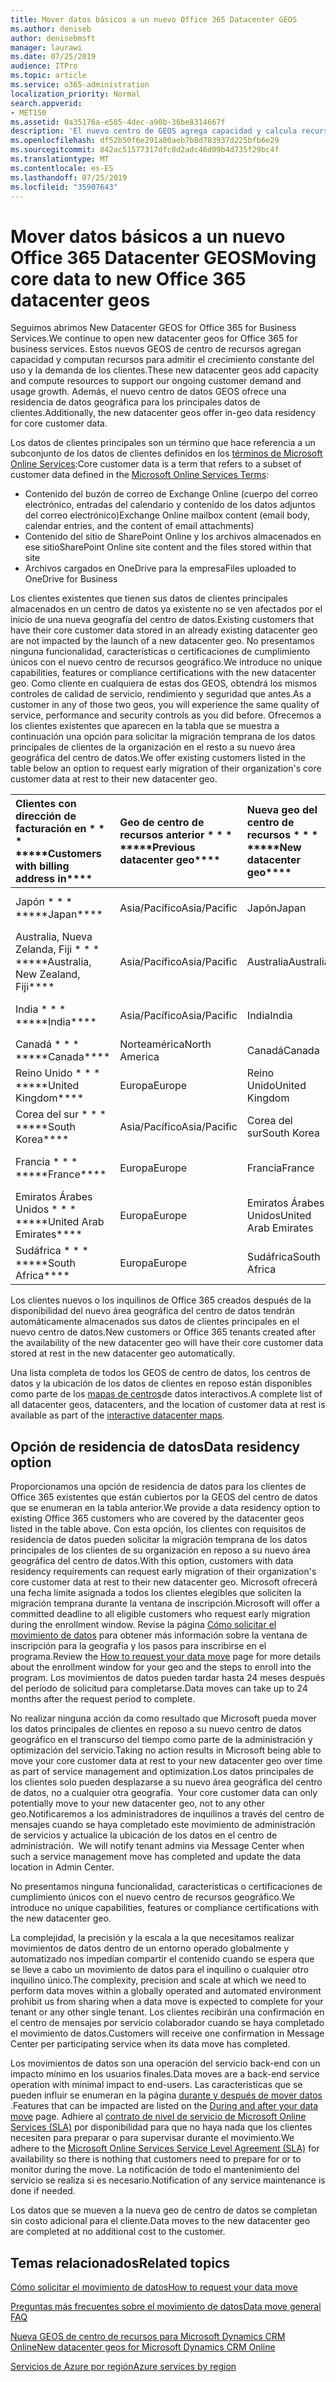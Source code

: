 ```yaml
---
title: Mover datos básicos a un nuevo Office 365 Datacenter GEOS
ms.author: deniseb
author: denisebmsft
manager: laurawi
ms.date: 07/25/2019
audience: ITPro
ms.topic: article
ms.service: o365-administration
localization_priority: Normal
search.appverid:
- MET150
ms.assetid: 0a35176a-e585-4dec-a90b-36be8314667f
description: 'El nuevo centro de GEOS agrega capacidad y calcula recursos para apoyar el crecimiento constante del uso y la demanda de los clientes. Además, el nuevo centro de datos GEOS ofrece una residencia de datos geográfica para los principales datos de clientes. Los datos principales de los clientes son un término que hace referencia a un subconjunto de los datos de clientes definidos en los términos de Microsoft Online Services: contenido del buzón de correo de Exchange Online (cuerpo del correo electrónico, entradas del calendario y contenido de los datos adjuntos del correo electrónico) y contenido del sitio de SharePoint Online y los archivos se almacenan en ese sitio y los archivos cargados en OneDrive para la empresa.'
ms.openlocfilehash: df52b50f6e291a80aeb7b8d783937d225bfb6e29
ms.sourcegitcommit: 842ac51577317dfc8d2adc46d09b4d735f29bc4f
ms.translationtype: MT
ms.contentlocale: es-ES
ms.lasthandoff: 07/25/2019
ms.locfileid: "35907643"
---
```

# <a name="moving-core-data-to-new-office-365-datacenter-geos"></a><span data-ttu-id="6f2b2-105">Mover datos básicos a un nuevo Office 365 Datacenter GEOS</span><span class="sxs-lookup"><span data-stu-id="6f2b2-105">Moving core data to new Office 365 datacenter geos</span></span>

<span data-ttu-id="6f2b2-106">Seguimos abrimos New Datacenter GEOS for Office 365 for Business Services.</span><span class="sxs-lookup"><span data-stu-id="6f2b2-106">We continue to open new datacenter geos for Office 365 for business services.</span></span> <span data-ttu-id="6f2b2-107">Estos nuevos GEOS de centro de recursos agregan capacidad y computan recursos para admitir el crecimiento constante del uso y la demanda de los clientes.</span><span class="sxs-lookup"><span data-stu-id="6f2b2-107">These new datacenter geos add capacity and compute resources to support our ongoing customer demand and usage growth.</span></span> <span data-ttu-id="6f2b2-108">Además, el nuevo centro de datos GEOS ofrece una residencia de datos geográfica para los principales datos de clientes.</span><span class="sxs-lookup"><span data-stu-id="6f2b2-108">Additionally, the new datacenter geos offer in-geo data residency for core customer data.</span></span> 

<span data-ttu-id="6f2b2-109">Los datos de clientes principales son un término que hace referencia a un subconjunto de los datos de clientes definidos en los [términos de Microsoft Online Services](https://go.microsoft.com/fwlink/p/?LinkID=249048):</span><span class="sxs-lookup"><span data-stu-id="6f2b2-109">Core customer data is a term that refers to a subset of customer data defined in the [Microsoft Online Services Terms](https://go.microsoft.com/fwlink/p/?LinkID=249048):</span></span> 
- <span data-ttu-id="6f2b2-110">Contenido del buzón de correo de Exchange Online (cuerpo del correo electrónico, entradas del calendario y contenido de los datos adjuntos del correo electrónico)</span><span class="sxs-lookup"><span data-stu-id="6f2b2-110">Exchange Online mailbox content (email body, calendar entries, and the content of email attachments)</span></span>
- <span data-ttu-id="6f2b2-111">Contenido del sitio de SharePoint Online y los archivos almacenados en ese sitio</span><span class="sxs-lookup"><span data-stu-id="6f2b2-111">SharePoint Online site content and the files stored within that site</span></span>
- <span data-ttu-id="6f2b2-112">Archivos cargados en OneDrive para la empresa</span><span class="sxs-lookup"><span data-stu-id="6f2b2-112">Files uploaded to OneDrive for Business</span></span> 
  
<span data-ttu-id="6f2b2-113">Los clientes existentes que tienen sus datos de clientes principales almacenados en un centro de datos ya existente no se ven afectados por el inicio de una nueva geografía del centro de datos.</span><span class="sxs-lookup"><span data-stu-id="6f2b2-113">Existing customers that have their core customer data stored in an already existing datacenter geo are not impacted by the launch of a new datacenter geo.</span></span> <span data-ttu-id="6f2b2-114">No presentamos ninguna funcionalidad, características o certificaciones de cumplimiento únicos con el nuevo centro de recursos geográfico.</span><span class="sxs-lookup"><span data-stu-id="6f2b2-114">We introduce no unique capabilities, features or compliance certifications with the new datacenter geo.</span></span> <span data-ttu-id="6f2b2-115">Como cliente en cualquiera de estas dos GEOS, obtendrá los mismos controles de calidad de servicio, rendimiento y seguridad que antes.</span><span class="sxs-lookup"><span data-stu-id="6f2b2-115">As a customer in any of those two geos, you will experience the same quality of service, performance and security controls as you did before.</span></span> <span data-ttu-id="6f2b2-116">Ofrecemos a los clientes existentes que aparecen en la tabla que se muestra a continuación una opción para solicitar la migración temprana de los datos principales de clientes de la organización en el resto a su nuevo área geográfica del centro de datos.</span><span class="sxs-lookup"><span data-stu-id="6f2b2-116">We offer existing customers listed in the table below an option to request early migration of their organization's core customer data at rest to their new datacenter geo.</span></span>
  
|<span data-ttu-id="6f2b2-117">Clientes con dirección de facturación en \* \* \* \*</span><span class="sxs-lookup"><span data-stu-id="6f2b2-117">\*\*\*\*Customers with billing address in\*\*\*\*</span></span>|<span data-ttu-id="6f2b2-118">Geo de centro de recursos anterior \* \* \* \*</span><span class="sxs-lookup"><span data-stu-id="6f2b2-118">\*\*\*\*Previous datacenter geo\*\*\*\*</span></span>|<span data-ttu-id="6f2b2-119">Nueva geo del centro de recursos \* \* \* \*</span><span class="sxs-lookup"><span data-stu-id="6f2b2-119">\*\*\*\*New datacenter geo\*\*\*\*</span></span>|<span data-ttu-id="6f2b2-120">Geográfico disponible desde \* \* \* \*</span><span class="sxs-lookup"><span data-stu-id="6f2b2-120">\*\*\*\*Geo available since\*\*\*\*</span></span>|
|:-----|:-----|:-----|:-----|
|<span data-ttu-id="6f2b2-121">Japón \* \* \* \*</span><span class="sxs-lookup"><span data-stu-id="6f2b2-121">\*\*\*\*Japan\*\*\*\*</span></span>| <span data-ttu-id="6f2b2-122">Asia/Pacífico</span><span class="sxs-lookup"><span data-stu-id="6f2b2-122">Asia/Pacific</span></span> | <span data-ttu-id="6f2b2-123">Japón</span><span class="sxs-lookup"><span data-stu-id="6f2b2-123">Japan</span></span> | <span data-ttu-id="6f2b2-124">Diciembre de 2014</span><span class="sxs-lookup"><span data-stu-id="6f2b2-124">December 2014</span></span> |
|<span data-ttu-id="6f2b2-125">Australia, Nueva Zelanda, Fiji \* \* \* \*</span><span class="sxs-lookup"><span data-stu-id="6f2b2-125">\*\*\*\*Australia, New Zealand, Fiji\*\*\*\*</span></span>| <span data-ttu-id="6f2b2-126">Asia/Pacífico</span><span class="sxs-lookup"><span data-stu-id="6f2b2-126">Asia/Pacific</span></span> | <span data-ttu-id="6f2b2-127">Australia</span><span class="sxs-lookup"><span data-stu-id="6f2b2-127">Australia</span></span> | <span data-ttu-id="6f2b2-128">Marzo de 2015</span><span class="sxs-lookup"><span data-stu-id="6f2b2-128">March 2015</span></span> |
|<span data-ttu-id="6f2b2-129">India \* \* \* \*</span><span class="sxs-lookup"><span data-stu-id="6f2b2-129">\*\*\*\*India\*\*\*\*</span></span>| <span data-ttu-id="6f2b2-130">Asia/Pacífico</span><span class="sxs-lookup"><span data-stu-id="6f2b2-130">Asia/Pacific</span></span> | <span data-ttu-id="6f2b2-131">India</span><span class="sxs-lookup"><span data-stu-id="6f2b2-131">India</span></span> | <span data-ttu-id="6f2b2-132">Octubre de 2015</span><span class="sxs-lookup"><span data-stu-id="6f2b2-132">October 2015</span></span> |
|<span data-ttu-id="6f2b2-133">Canadá \* \* \* \*</span><span class="sxs-lookup"><span data-stu-id="6f2b2-133">\*\*\*\*Canada\*\*\*\*</span></span>| <span data-ttu-id="6f2b2-134">Norteamérica</span><span class="sxs-lookup"><span data-stu-id="6f2b2-134">North America</span></span> | <span data-ttu-id="6f2b2-135">Canadá</span><span class="sxs-lookup"><span data-stu-id="6f2b2-135">Canada</span></span> | <span data-ttu-id="6f2b2-136">Mayo de 2016</span><span class="sxs-lookup"><span data-stu-id="6f2b2-136">May 2016</span></span> |
|<span data-ttu-id="6f2b2-137">Reino Unido \* \* \* \*</span><span class="sxs-lookup"><span data-stu-id="6f2b2-137">\*\*\*\*United Kingdom\*\*\*\*</span></span>| <span data-ttu-id="6f2b2-138">Europa</span><span class="sxs-lookup"><span data-stu-id="6f2b2-138">Europe</span></span> | <span data-ttu-id="6f2b2-139">Reino Unido</span><span class="sxs-lookup"><span data-stu-id="6f2b2-139">United Kingdom</span></span> | <span data-ttu-id="6f2b2-140">Septiembre de 2016</span><span class="sxs-lookup"><span data-stu-id="6f2b2-140">September 2016</span></span> |
|<span data-ttu-id="6f2b2-141">Corea del sur \* \* \* \*</span><span class="sxs-lookup"><span data-stu-id="6f2b2-141">\*\*\*\*South Korea\*\*\*\*</span></span>| <span data-ttu-id="6f2b2-142">Asia/Pacífico</span><span class="sxs-lookup"><span data-stu-id="6f2b2-142">Asia/Pacific</span></span> | <span data-ttu-id="6f2b2-143">Corea del sur</span><span class="sxs-lookup"><span data-stu-id="6f2b2-143">South Korea</span></span> | <span data-ttu-id="6f2b2-144">Abril de 2017</span><span class="sxs-lookup"><span data-stu-id="6f2b2-144">April 2017</span></span> |
|<span data-ttu-id="6f2b2-145">Francia \* \* \* \*</span><span class="sxs-lookup"><span data-stu-id="6f2b2-145">\*\*\*\*France\*\*\*\*</span></span>| <span data-ttu-id="6f2b2-146">Europa</span><span class="sxs-lookup"><span data-stu-id="6f2b2-146">Europe</span></span> | <span data-ttu-id="6f2b2-147">Francia</span><span class="sxs-lookup"><span data-stu-id="6f2b2-147">France</span></span> | <span data-ttu-id="6f2b2-148">Marzo de 2018</span><span class="sxs-lookup"><span data-stu-id="6f2b2-148">March 2018</span></span> |
|<span data-ttu-id="6f2b2-149">Emiratos Árabes Unidos \* \* \* \*</span><span class="sxs-lookup"><span data-stu-id="6f2b2-149">\*\*\*\*United Arab Emirates\*\*\*\*</span></span>| <span data-ttu-id="6f2b2-150">Europa</span><span class="sxs-lookup"><span data-stu-id="6f2b2-150">Europe</span></span> | <span data-ttu-id="6f2b2-151">Emiratos Árabes Unidos</span><span class="sxs-lookup"><span data-stu-id="6f2b2-151">United Arab Emirates</span></span> | <span data-ttu-id="6f2b2-152">Junio de 2019</span><span class="sxs-lookup"><span data-stu-id="6f2b2-152">June 2019</span></span> |
|<span data-ttu-id="6f2b2-153">Sudáfrica \* \* \* \*</span><span class="sxs-lookup"><span data-stu-id="6f2b2-153">\*\*\*\*South Africa\*\*\*\*</span></span>| <span data-ttu-id="6f2b2-154">Europa</span><span class="sxs-lookup"><span data-stu-id="6f2b2-154">Europe</span></span> | <span data-ttu-id="6f2b2-155">Sudáfrica</span><span class="sxs-lookup"><span data-stu-id="6f2b2-155">South Africa</span></span> | <span data-ttu-id="6f2b2-156">2019 de julio</span><span class="sxs-lookup"><span data-stu-id="6f2b2-156">July 2019</span></span> |
  
<span data-ttu-id="6f2b2-157">Los clientes nuevos o los inquilinos de Office 365 creados después de la disponibilidad del nuevo área geográfica del centro de datos tendrán automáticamente almacenados sus datos de clientes principales en el nuevo centro de datos.</span><span class="sxs-lookup"><span data-stu-id="6f2b2-157">New customers or Office 365 tenants created after the availability of the new datacenter geo will have their core customer data stored at rest in the new datacenter geo automatically.</span></span>
  
<span data-ttu-id="6f2b2-158">Una lista completa de todos los GEOS de centro de datos, los centros de datos y la ubicación de los datos de clientes en reposo están disponibles como parte de los [mapas de centros](https://office.com/datamaps)de datos interactivos.</span><span class="sxs-lookup"><span data-stu-id="6f2b2-158">A complete list of all datacenter geos, datacenters, and the location of customer data at rest is available as part of the [interactive datacenter maps](https://office.com/datamaps).</span></span> 
  
## <a name="data-residency-option"></a><span data-ttu-id="6f2b2-159">Opción de residencia de datos</span><span class="sxs-lookup"><span data-stu-id="6f2b2-159">Data residency option</span></span>

<span data-ttu-id="6f2b2-160">Proporcionamos una opción de residencia de datos para los clientes de Office 365 existentes que están cubiertos por la GEOS del centro de datos que se enumeran en la tabla anterior.</span><span class="sxs-lookup"><span data-stu-id="6f2b2-160">We provide a data residency option to existing Office 365 customers who are covered by the datacenter geos listed in the table above.</span></span> <span data-ttu-id="6f2b2-161">Con esta opción, los clientes con requisitos de residencia de datos pueden solicitar la migración temprana de los datos principales de los clientes de su organización en reposo a su nuevo área geográfica del centro de datos.</span><span class="sxs-lookup"><span data-stu-id="6f2b2-161">With this option, customers with data residency requirements can request early migration of their organization's core customer data at rest to their new datacenter geo.</span></span>  <span data-ttu-id="6f2b2-162">Microsoft ofrecerá una fecha límite asignada a todos los clientes elegibles que soliciten la migración temprana durante la ventana de inscripción.</span><span class="sxs-lookup"><span data-stu-id="6f2b2-162">Microsoft will offer a committed deadline to all eligible customers who request early migration during the enrollment window.</span></span>  <span data-ttu-id="6f2b2-163">Revise la página [Cómo solicitar el movimiento de datos](request-your-data-move.md) para obtener más información sobre la ventana de inscripción para la geografía y los pasos para inscribirse en el programa.</span><span class="sxs-lookup"><span data-stu-id="6f2b2-163">Review the [How to request your data move](request-your-data-move.md) page for more details about the enrollment window for your geo and the steps to enroll into the program.</span></span>  <span data-ttu-id="6f2b2-164">Los movimientos de datos pueden tardar hasta 24 meses después del período de solicitud para completarse.</span><span class="sxs-lookup"><span data-stu-id="6f2b2-164">Data moves can take up to 24 months after the request period to complete.</span></span>

<span data-ttu-id="6f2b2-165">No realizar ninguna acción da como resultado que Microsoft pueda mover los datos principales de clientes en reposo a su nuevo centro de datos geográfico en el transcurso del tiempo como parte de la administración y optimización del servicio.</span><span class="sxs-lookup"><span data-stu-id="6f2b2-165">Taking no action results in Microsoft being able to move your core customer data at rest to your new datacenter geo over time as part of service management and optimization.</span></span><span data-ttu-id="6f2b2-166">Los datos principales de los clientes solo pueden desplazarse a su nuevo área geográfica del centro de datos, no a cualquier otra geografía.</span><span class="sxs-lookup"><span data-stu-id="6f2b2-166">  Your core customer data can only potentially move to your new datacenter geo, not to any other geo.</span></span><span data-ttu-id="6f2b2-167">Notificaremos a los administradores de inquilinos a través del centro de mensajes cuando se haya completado este movimiento de administración de servicios y actualice la ubicación de los datos en el centro de administración.</span><span class="sxs-lookup"><span data-stu-id="6f2b2-167">  We will notify tenant admins via Message Center when such a service management move has completed and update the data location in Admin Center.</span></span>
   
<span data-ttu-id="6f2b2-168">No presentamos ninguna funcionalidad, características o certificaciones de cumplimiento únicos con el nuevo centro de recursos geográfico.</span><span class="sxs-lookup"><span data-stu-id="6f2b2-168">We introduce no unique capabilities, features or compliance certifications with the new datacenter geo.</span></span>
    
<span data-ttu-id="6f2b2-169">La complejidad, la precisión y la escala a la que necesitamos realizar movimientos de datos dentro de un entorno operado globalmente y automatizado nos impedían compartir el contenido cuando se espera que se lleve a cabo un movimiento de datos para el inquilino o cualquier otro inquilino único.</span><span class="sxs-lookup"><span data-stu-id="6f2b2-169">The complexity, precision and scale at which we need to perform data moves within a globally operated and automated environment prohibit us from sharing when a data move is expected to complete for your tenant or any other single tenant.</span></span> <span data-ttu-id="6f2b2-170">Los clientes recibirán una confirmación en el centro de mensajes por servicio colaborador cuando se haya completado el movimiento de datos.</span><span class="sxs-lookup"><span data-stu-id="6f2b2-170">Customers will receive one confirmation in Message Center per participating service when its data move has completed.</span></span> 
    
<span data-ttu-id="6f2b2-171">Los movimientos de datos son una operación del servicio back-end con un impacto mínimo en los usuarios finales.</span><span class="sxs-lookup"><span data-stu-id="6f2b2-171">Data moves are a back-end service operation with minimal impact to end-users.</span></span> <span data-ttu-id="6f2b2-172">Las características que se pueden influir se enumeran en la página [durante y después de mover datos](during-and-after-your-data-move.md) .</span><span class="sxs-lookup"><span data-stu-id="6f2b2-172">Features that can be impacted are listed on the [During and after your data move](during-and-after-your-data-move.md) page.</span></span> <span data-ttu-id="6f2b2-173">Adhiere al [contrato de nivel de servicio de Microsoft Online Services (SLA)](https://go.microsoft.com/fwlink/p/?LinkId=523897) por disponibilidad para que no haya nada que los clientes necesiten para preparar o para supervisar durante el movimiento.</span><span class="sxs-lookup"><span data-stu-id="6f2b2-173">We adhere to the [Microsoft Online Services Service Level Agreement (SLA)](https://go.microsoft.com/fwlink/p/?LinkId=523897) for availability so there is nothing that customers need to prepare for or to monitor during the move.</span></span> <span data-ttu-id="6f2b2-174">La notificación de todo el mantenimiento del servicio se realiza si es necesario.</span><span class="sxs-lookup"><span data-stu-id="6f2b2-174">Notification of any service maintenance is done if needed.</span></span> 

<span data-ttu-id="6f2b2-175">Los datos que se mueven a la nueva geo de centro de datos se completan sin costo adicional para el cliente.</span><span class="sxs-lookup"><span data-stu-id="6f2b2-175">Data moves to the new datacenter geo are completed at no additional cost to the customer.</span></span>
    
## <a name="related-topics"></a><span data-ttu-id="6f2b2-176">Temas relacionados</span><span class="sxs-lookup"><span data-stu-id="6f2b2-176">Related topics</span></span> 
 
[<span data-ttu-id="6f2b2-177">Cómo solicitar el movimiento de datos</span><span class="sxs-lookup"><span data-stu-id="6f2b2-177">How to request your data move</span></span>](request-your-data-move.md)
    
[<span data-ttu-id="6f2b2-178">Preguntas más frecuentes sobre el movimiento de datos</span><span class="sxs-lookup"><span data-stu-id="6f2b2-178">Data move general FAQ</span></span>](data-move-faq.md)
  
[<span data-ttu-id="6f2b2-179">Nueva GEOS de centro de recursos para Microsoft Dynamics CRM Online</span><span class="sxs-lookup"><span data-stu-id="6f2b2-179">New datacenter geos for Microsoft Dynamics CRM Online</span></span>](https://go.microsoft.com/fwlink/p/?Linkid=615924)
  
[<span data-ttu-id="6f2b2-180">Servicios de Azure por región</span><span class="sxs-lookup"><span data-stu-id="6f2b2-180">Azure services by region</span></span>](https://azure.microsoft.com/en-us/regions/)
